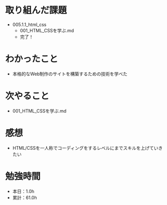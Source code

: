 # 取り組んだ課題
* 005.1.1_html_css
  * 001_HTML_CSSを学ぶ.md
  * 完了！

# わかったこと
* 本格的なWeb制作のサイトを構築するための技術を学べた

# 次やること
* 001_HTML_CSSを学ぶ.md

# 感想
* HTML/CSSを一人称でコーディングをするレベルにまでスキルを上げていきたい

# 勉強時間
* 本日：1.0h
* 累計：61.0h
